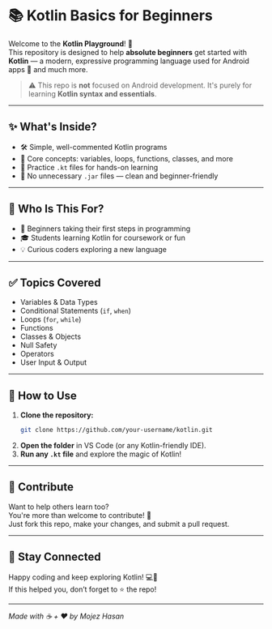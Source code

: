 # 📚 Kotlin Basics for Beginners

Welcome to the **Kotlin Playground**! 🎉  
This repository is designed to help **absolute beginners** get started with **Kotlin** — a modern, expressive programming language used for Android apps 🚀 and much more.

> ⚠️ This repo is **not** focused on Android development. It's purely for learning **Kotlin syntax and essentials**.

---

## ✨ What's Inside?

- 🛠️ Simple, well-commented Kotlin programs  
- 📌 Core concepts: variables, loops, functions, classes, and more  
- 🧠 Practice `.kt` files for hands-on learning  
- 🚫 No unnecessary `.jar` files — clean and beginner-friendly

---

## 🤔 Who Is This For?

- 🐣 Beginners taking their first steps in programming  
- 🎓 Students learning Kotlin for coursework or fun  
- 💡 Curious coders exploring a new language  

---

## ✅ Topics Covered

- Variables & Data Types  
- Conditional Statements (`if`, `when`)  
- Loops (`for`, `while`)  
- Functions  
- Classes & Objects  
- Null Safety  
- Operators  
- User Input & Output  

---

## 🚀 How to Use

1. **Clone the repository:**  
   ```sh
   git clone https://github.com/your-username/kotlin.git
   ```
2. **Open the folder** in VS Code (or any Kotlin-friendly IDE).
3. **Run any `.kt` file** and explore the magic of Kotlin!

---

## 🤝 Contribute

Want to help others learn too?  
You're more than welcome to contribute! 🌟  
Just fork this repo, make your changes, and submit a pull request.

---

## 🌟 Stay Connected

Happy coding and keep exploring Kotlin! 💻💖  
If this helped you, don’t forget to ⭐ the repo!

---

_Made with ☕ + ❤️ by Mojez Hasan_
